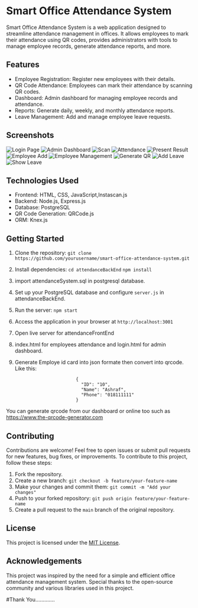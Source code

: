 # Smart Office Attendance System

Smart Office Attendance System is a web application designed to streamline attendance management in offices. 
It allows employees to mark their attendance using QR codes, provides administrators with tools to manage employee records, generate attendance reports, and more.

## Features

- Employee Registration: Register new employees with their details.
- QR Code Attendance: Employees can mark their attendance by scanning QR codes.
- Dashboard: Admin dashboard for managing employee records and attendance.
- Reports: Generate daily, weekly, and monthly attendance reports.
- Leave Management: Add and manage employee leave requests.

## Screenshots

![Login Page](/results/login-page-v1.0.png)
![Admin Dashboard](/results/adminDash.png)
![Scan](/results/scanv1.0.png)
![Attendance](/results/attendance.png)
![Present Result](/results/presentResult-v1.0.png)
![Employee Add](/results/emoloyeeAdd.png)
![Employee Management](/results/employeeManage.png)
![Generate QR](/results/generateQR.png)
![Add Leave](/results/addLeave.png)
![Show Leave](/results/showLeave.png)

## Technologies Used

- Frontend: HTML, CSS, JavaScript,Instascan.js
- Backend: Node.js, Express.js
- Database: PostgreSQL
- QR Code Generation: QRCode.js
- ORM: Knex.js

## Getting Started

1. Clone the repository: `git clone https://github.com/yourusername/smart-office-attendance-system.git`
2. Install dependencies: `cd attendanceBackEnd`
                         `npm install`
3. import attendanceSystem.sql in postgresql database.
4.  Set up your PostgreSQL database and configure `server.js` in attendanceBackEnd.
5. Run the server: `npm start`
6. Access the application in your browser at `http://localhost:3001`
7. Open live server for attendanceFrontEnd
8. index.html for employees attendance and login.html for admin dashboard.
9. Generate Employe id card into json formate then convert into qrcode. Like this:

                              {
                                "ID": "10",
                                "Name": "Ashraf",
                                "Phone": "018111111"
                              }
You can generate qrcode from our dashboard or online too such as https://www.the-qrcode-generator.com

## Contributing

Contributions are welcome! 
Feel free to open issues or submit pull requests for new features, bug fixes, or improvements.
To contribute to this project, follow these steps:

1. Fork the repository.
2. Create a new branch: `git checkout -b feature/your-feature-name`
3. Make your changes and commit them: `git commit -m "Add your changes"`
4. Push to your forked repository: `git push origin feature/your-feature-name`
5. Create a pull request to the `main` branch of the original repository.

## License

This project is licensed under the [MIT License](LICENSE).

## Acknowledgements
This project was inspired by the need for a simple and efficient office attendance management system. Special thanks to the open-source community and various libraries used in this project.

#Thank You.............

